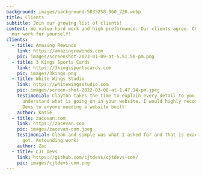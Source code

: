 ```yaml
---
background: images/background-5035258_960_720.webp
title: Clients
subtitle: ​​Join our growing list of clients!
content: We value hard work and high preformance. Our clients agree. Check out
  our work for yourself!
clients:
  - title: Amazing Rewinds
    link: https://amazingrewinds.com
    pic: images/screenshot-2023-01-09-at-5.51.58-pm.png
  - title: 3 Kings Sports Cards
    link: https://3kingssportscards.com
    pic: images/3kings.png
  - title: White Wings Studio
    link: https://whitewingsstudio.com
    pic: images/screen-shot-2022-03-08-at-1.47.14-pm.jpeg
    testimonial: Clayton takes the time to explain every detail to you, so you
      understand what is going on in your website. I would highly recommend CJT
      Devs to anyone needing a website built!
    author: Katie
  - title: zacevan.com
    link: https://zacevan.com
    pic: images/zacevan-com.jpeg
    testimonial: Clean and simple was what I asked for and that is exactly what I
      got. Astounding work!
    author: Zac
  - title: CJT Devs
    link: https://github.com/cjtdevs/cjtdevs-com/
    pic: images/cjtdevs-com.png
---
```

